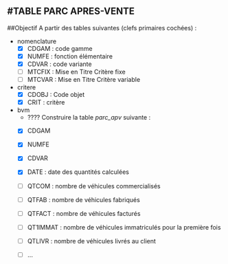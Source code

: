 ﻿#TABLE PARC APRES-VENTE
-----------------------

##Objectif
A partir des tables suivantes (clefs primaires cochées) :
* nomenclature
	- [x] CDGAM	: code gamme
	- [x] NUMFE	: fonction élémentaire
	- [x] CDVAR	: code variante
	- [ ] MTCFIX	: Mise en Titre Critère fixe
	- [ ] MTCVAR	: Mise en Titre Critère variable
* critere
	- [x] CDOBJ	: Code objet
	- [x] CRIT	: critère
* bvm
	- ????
Construire la table *parc_apv* suivante :
	- [x] CDGAM
	- [x] NUMFE
	- [x] CDVAR
	- [x] DATE	: date des quantités calculées
	- [ ] QTCOM	: nombre de véhicules commercialisés 
	- [ ] QTFAB	: nombre de véhicules fabriqués
	- [ ] QTFACT	: nombre de véhicules facturés
	- [ ] QT1IMMAT	: nombre de véhicules immatriculés pour la première fois
	- [ ] QTLIVR 	: nombre de véhicules livrés au client
	- [ ] ...

